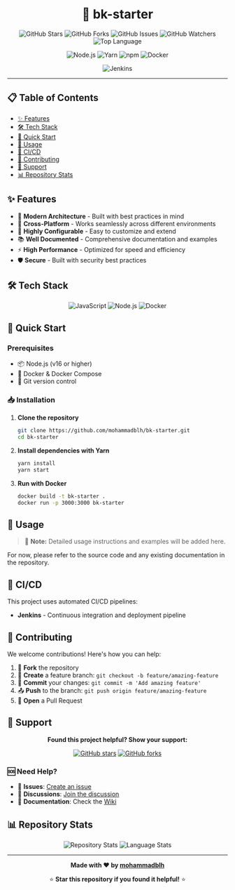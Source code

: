 <div align="center">

# 🚀 bk-starter

<p align="center">
  <img src="https://img.shields.io/github/stars/mohammadblh/bk-starter?style=for-the-badge&logo=github&logoColor=white&color=yellow" alt="GitHub Stars" />
  <img src="https://img.shields.io/github/forks/mohammadblh/bk-starter?style=for-the-badge&logo=github&logoColor=white&color=blue" alt="GitHub Forks" />
  <img src="https://img.shields.io/github/issues/mohammadblh/bk-starter?style=for-the-badge&logo=github&logoColor=white&color=red" alt="GitHub Issues" />
  <img src="https://img.shields.io/github/watchers/mohammadblh/bk-starter?style=for-the-badge&logo=github&logoColor=white&color=orange" alt="GitHub Watchers" />
  <img src="https://img.shields.io/github/languages/top/mohammadblh/bk-starter?style=for-the-badge&logo=javascript&logoColor=white" alt="Top Language" />
</p>

<p align="center">
  <img src="https://img.shields.io/badge/Node.js-339933?style=for-the-badge&logo=nodedotjs&logoColor=white" alt="Node.js" />
  <img src="https://img.shields.io/badge/Yarn-2C8EBB?style=for-the-badge&logo=yarn&logoColor=white" alt="Yarn" />
  <img src="https://img.shields.io/badge/npm-CB3837?style=for-the-badge&logo=npm&logoColor=white" alt="npm" />
  <img src="https://img.shields.io/badge/Docker-2496ED?style=for-the-badge&logo=docker&logoColor=white" alt="Docker" />
</p>

<p align="center">
  <img src="https://img.shields.io/badge/Jenkins-D24939?style=for-the-badge&logo=jenkins&logoColor=white" alt="Jenkins" />
</p>

</div>

---

## 📋 Table of Contents

- [✨ Features](#-features)
- [🛠️ Tech Stack](#️-tech-stack)
- [🚀 Quick Start](#-quick-start)
- [📖 Usage](#-usage)
- [🔄 CI/CD](#-cicd)
- [🤝 Contributing](#-contributing)
- [💬 Support](#-support)
- [📊 Repository Stats](#-repository-stats)

## ✨ Features

- 🚀 **Modern Architecture** - Built with best practices in mind
- 📱 **Cross-Platform** - Works seamlessly across different environments
- 🔧 **Highly Configurable** - Easy to customize and extend
- 📚 **Well Documented** - Comprehensive documentation and examples
- ⚡ **High Performance** - Optimized for speed and efficiency
- 🛡️ **Secure** - Built with security best practices

## 🛠️ Tech Stack

<div align="center">

<img src="https://img.shields.io/badge/JavaScript-F7DF1E?style=flat-square&logo=javascript&logoColor=black" alt="JavaScript" />
<img src="https://img.shields.io/badge/Node.js-339933?style=flat-square&logo=nodedotjs&logoColor=white" alt="Node.js" />
<img src="https://img.shields.io/badge/Docker-2496ED?style=flat-square&logo=docker&logoColor=white" alt="Docker" />

</div>

## 🚀 Quick Start

### Prerequisites

- 📦 Node.js (v16 or higher)
- 🐳 Docker & Docker Compose
- 📝 Git version control

### 📥 Installation

1. **Clone the repository**

   ```bash
   git clone https://github.com/mohammadblh/bk-starter.git
   cd bk-starter
   ```

2. **Install dependencies with Yarn**

   ```bash
   yarn install
   yarn start
   ```

3. **Run with Docker**

   ```bash
   docker build -t bk-starter .
   docker run -p 3000:3000 bk-starter
   ```

## 📖 Usage

> 📝 **Note:** Detailed usage instructions and examples will be added here.

For now, please refer to the source code and any existing documentation in the repository.

## 🔄 CI/CD

This project uses automated CI/CD pipelines:

- **Jenkins** - Continuous integration and deployment pipeline

## 🤝 Contributing

We welcome contributions! Here's how you can help:

1. 🍴 **Fork** the repository
2. 🌟 **Create** a feature branch: `git checkout -b feature/amazing-feature`
3. 💾 **Commit** your changes: `git commit -m 'Add amazing feature'`
4. 📤 **Push** to the branch: `git push origin feature/amazing-feature`
5. 🔄 **Open** a Pull Request

## 💬 Support

<div align="center">

**Found this project helpful? Show your support:**

[![GitHub stars](https://img.shields.io/github/stars/mohammadblh/bk-starter?style=social)](https://github.com/mohammadblh/bk-starter/stargazers)
[![GitHub forks](https://img.shields.io/github/forks/mohammadblh/bk-starter?style=social)](https://github.com/mohammadblh/bk-starter/network/members)

</div>

### 🆘 Need Help?

- 📧 **Issues**: [Create an issue](https://github.com/mohammadblh/bk-starter/issues/new)
- 💬 **Discussions**: [Join the discussion](https://github.com/mohammadblh/bk-starter/discussions)
- 📖 **Documentation**: Check the [Wiki](https://github.com/mohammadblh/bk-starter/wiki)

## 📊 Repository Stats

<div align="center">

<img src="https://github-readme-stats.vercel.app/api?username=mohammadblh&repo=bk-starter&show_icons=true&theme=radical" alt="Repository Stats" />

<img src="https://github-readme-stats.vercel.app/api/languages-stats/?username=mohammadblh&repo=bk-starter&theme=radical" alt="Language Stats" />

</div>

---

<div align="center">

**Made with ❤️ by [mohammadblh](https://github.com/mohammadblh)**

⭐ **Star this repository if you found it helpful!** ⭐

</div>
